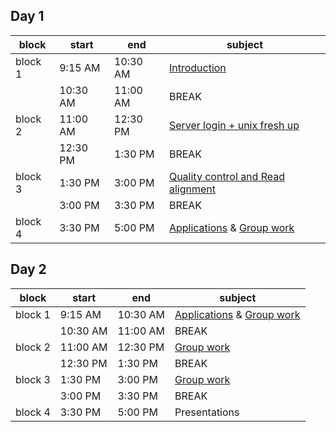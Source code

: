 
## Day 1

| block   	| start    	| end      	| subject                        	|
|---------	|----------	|----------	|--------------------------------	|
| block 1 	|  9:15 AM 	| 10:30 AM 	| [Introduction](course_material/introduction.md)                	|
|         	| 10:30 AM 	| 11:00 AM 	| BREAK                          	|
| block 2 	| 11:00 AM 	| 12:30 PM 	| [Server login + unix fresh up](course_material/server_login.md) 	|
|         	| 12:30 PM 	|  1:30 PM 	| BREAK                          	|
| block 3 	|  1:30 PM 	|  3:00 PM 	| [Quality control and Read alignment](course_material/qc_alignment.md)|
|         	|  3:00 PM 	|  3:30 PM 	| BREAK                          	|
| block 4 	|  3:30 PM 	|  5:00 PM 	| [Applications](course_material/applications.md) & [Group work](course_material/group_work/group_work.md)    	|

## Day 2

| block   	| start    	| end      	| subject                  	|
|---------	|----------	|----------	|--------------------------	|
| block 1 	| 9:15 AM  	| 10:30 AM 	| [Applications](course_material/applications.md) & [Group work](course_material/group_work/group_work.md)         	|
|         	| 10:30 AM 	| 11:00 AM 	| BREAK                    	|
| block 2 	| 11:00 AM 	| 12:30 PM 	| [Group work](course_material/group_work/group_work.md)           	|
|         	| 12:30 PM 	| 1:30 PM  	| BREAK                    	|
| block 3 	| 1:30 PM  	| 3:00 PM  	| [Group work](course_material/group_work/group_work.md) 	|
|         	| 3:00 PM  	| 3:30 PM  	| BREAK                    	|
| block 4 	| 3:30 PM  	| 5:00 PM  	| Presentations               	|

